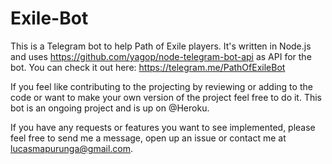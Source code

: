 # Exile-Bot
This is a Telegram bot to help Path of Exile players. It's written in Node.js and uses https://github.com/yagop/node-telegram-bot-api as API for the bot. You can check it out here: https://telegram.me/PathOfExileBot

If you feel like contributing to the projecting by reviewing or adding to the code or want to make your own version of the project feel free to do it. This bot is an ongoing project and is up on @Heroku.

If you have any requests or features you want to see implemented, please feel free to send me a message, open up an issue or contact me at lucasmapurunga@gmail.com.
